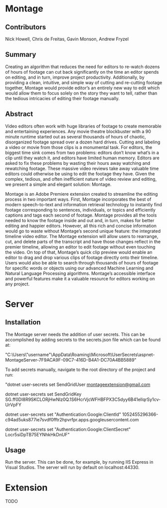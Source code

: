 # Montage

## **Contributors**
Nick Howell, Chris de Freitas,
Gavin Monson,
Andrew Fryzel



## **Summary**  
Creating an algorithm that reduces the need for editors to re-watch dozens of hours of footage can cut back significantly on the time an editor spends on editing, and in turn, improve project productivity. Additionally, by providing a clean, intuitive, and simple way of cutting and re-cutting footage together, Montage would provide editor’s an entirely new way to edit which would allow them to focus solely on the story they want to tell, rather than the tedious intricacies of editing their footage manually.

## **Abstract**  
Video editors often work with huge libraries of footage to create memorable and entertaining experiences. Any movie theatre blockbuster with a 90 minute runtime started out as several thousands of hours of chaotic, disorganized footage spread over a dozen hard drives. Cutting and labeling a video or movie from those clips is a monumental task. For editors, the biggest time sink comes from two problems: editors don’t know what’s in a clip until they watch it, and editors have limited human memory. Editors are asked to fix these problems by wasting their hours away watching and rewatching footage. These massive video reviews take away valuable time editors could otherwise be using to edit the footage they have. Given the complex, tedious, and often inefficient nature of video review and editing, we present a simple and elegant solution: Montage.  

Montage is an Adobe Premiere extension created to streamline the editing process in two important  ways. First, Montage incorporates the best of modern speech-to-text and information retrieval technology to instantly find footage corresponding to sentences, individuals, or topics and efficiently captions and tags each second of footage. Montage provides all the tools needed to know the footage inside and out and, in turn, makes for better editing and happier editors. However, all this rich and concise information would go to waste without Montage’s second unique feature: the integrated timeline video editor. The Montage extension will allow users to rearrange, cut, and delete parts of the transcript and have those changes reflect in the premier timeline, allowing an editor to edit footage without even touching the video. On top of that, Montage’s quick clip preview would enable an editor to drag and drop various clips of footage directly onto their timeline. Users would also be able to search through thousands of hours of footage for specific words or objects using our advanced Machine Learning and Natural Language Processing algorithms. Montage’s accessible interface and powerful features make it a valuable resource for editors working on any project.

# Server

## **Installation**

The Montage server needs the addition of user secrets. This can be accomplished by adding secrets to the secrets.json file which can be found at:

"C:\Users\\"username"\AppData\Roaming\Microsoft\UserSecrets\aspnet-MontageServer-7F9ACA9F-09C7-416D-B4A1-DC70A4BB5889"

To add secrets manually, navigate to the root directory of the project and run:

"dotnet user-secrets set SendGridUser montageextension@gmail.com

dotnet user-secrets set SendGridKey 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

dotnet user-secrets set "Authentication:Google:ClientId" 1052455296366-c94ad5uks877ie7svdf0fftr2hpvrfpr.apps.googleusercontent.com

dotnet user-secrets set "Authentication:Google:ClientSecret" Locr5siDpTB75EYNhkHkDnUF"

## **Usage**

Run the server. This can be done, for example,  by running IIS Express in Visual Studios. The server will run by default on localhost:44330.

# Extension
TODO


